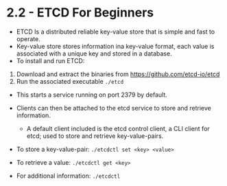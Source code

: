 # 2.2 - ETCD For Beginners

- ETCD Is a distributed reliable key-value store that is simple and fast to operate.
- Key-value store stores information ina key-value format, each value is associated with a
unique key and stored in a database.
- To install and run ETCD:

1. Download and extract the binaries from <https://github.com/etcd-io/etcd>
1. Run the associated executable `./etcd`

- This starts a service running on port 2379 by default.
- Clients can then be attached to the etcd service to store and retrieve information.
  - A default
client included is the etcd control client, a CLI client for etcd; used to store and retrieve key-value-pairs.

- To store a key-value-pair: `./etcdctl set <key> <value>`
- To retrieve a value: `./etcdctl get <key>`
- For additional information: `./etcdctl`
